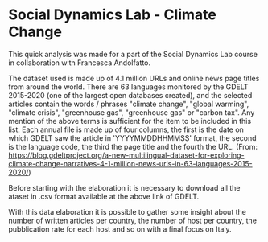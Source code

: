 # Social Dynamics Lab - Climate Change
This quick analysis was made for a part of the Social Dynamics Lab course in collaboration with Francesca Andolfatto.

The dataset used is made up of 4.1 million URLs and online news page titles from around the world. There are 63 languages monitored by the GDELT 2015-2020 (one of the largest open databases created), and the selected articles contain the words / phrases "climate change", "global warming", "climate crisis", "greenhouse gas", "greenhouse gas" or "carbon tax". Any mention of the above terms is sufficient for the item to be included in this list.
Each annual file is made up of four columns, the first is the date on which GDELT saw the article in 'YYYYMMDDHHMMSS' format, the second is the language code, the third the page title and the fourth the URL.
(From: https://blog.gdeltproject.org/a-new-multilingual-dataset-for-exploring-climate-change-narratives-4-1-million-news-urls-in-63-languages-2015-2020/)

Before starting with the elaboration it is necessary to download all the ataset in .csv format available at the above link of GDELT.

With this data elaboration it is possible to gather some insight about the number of written articles per country, the number of host per country, the pubblication rate for each host and so on with a final focus on Italy.
